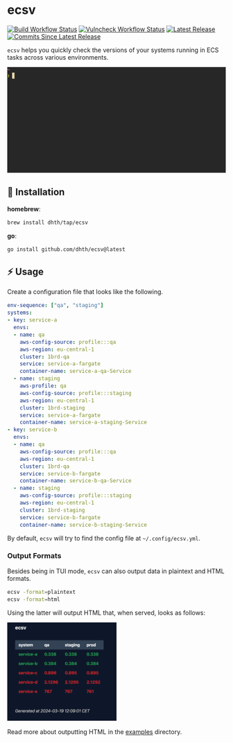 # ecsv

[![Build Workflow Status](https://img.shields.io/github/actions/workflow/status/dhth/ecsv/build.yml?style=flat-square)](https://github.com/dhth/ecsv/actions/workflows/build.yml)
[![Vulncheck Workflow Status](https://img.shields.io/github/actions/workflow/status/dhth/ecsv/vulncheck.yml?style=flat-square&label=vulncheck)](https://github.com/dhth/ecsv/actions/workflows/vulncheck.yml)
[![Latest Release](https://img.shields.io/github/release/dhth/ecsv.svg?style=flat-square)](https://github.com/dhth/ecsv/releases/latest)
[![Commits Since Latest Release](https://img.shields.io/github/commits-since/dhth/ecsv/latest?style=flat-square)](https://github.com/dhth/ecsv/releases)

`ecsv` helps you quickly check the versions of your systems running in ECS tasks
across various environments.

<p align="center">
  <img src="./assets/ecsv.gif?raw=true" alt="Usage" />
</p>


💾 Installation
---

**homebrew**:

```sh
brew install dhth/tap/ecsv
```

**go**:

```sh
go install github.com/dhth/ecsv@latest
```

⚡️ Usage
---

Create a configuration file that looks like the following.

```yaml
env-sequence: ["qa", "staging"]
systems:
- key: service-a
  envs:
  - name: qa
    aws-config-source: profile:::qa
    aws-region: eu-central-1
    cluster: 1brd-qa
    service: service-a-fargate
    container-name: service-a-qa-Service
  - name: staging
    aws-profile: qa
    aws-config-source: profile:::staging
    aws-region: eu-central-1
    cluster: 1brd-staging
    service: service-a-fargate
    container-name: service-a-staging-Service
- key: service-b
  envs:
  - name: qa
    aws-config-source: profile:::qa
    aws-region: eu-central-1
    cluster: 1brd-qa
    service: service-b-fargate
    container-name: service-b-qa-Service
  - name: staging
    aws-config-source: profile:::staging
    aws-region: eu-central-1
    cluster: 1brd-staging
    service: service-b-fargate
    container-name: service-b-staging-Service
```

By default, `ecsv` will try to find the config file at `~/.config/ecsv.yml`.

### Output Formats

Besides being in TUI mode, `ecsv` can also output data in plaintext and HTML
formats.

```bash
ecsv -format=plaintext
ecsv -format=html
```

Using the latter will output HTML that, when served, looks as follows:

<p align="left">
  <img src="./assets/ecsv_html_default.png" style="max-width: 50%;" alt="HTML output" />
</p>

Read more about outputting HTML in the [examples](./examples/html_template)
directory.
